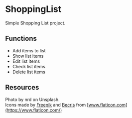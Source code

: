 # ShoppingList
Simple Shopping List project.

## Functions
* Add items to list
* Show list items
* Edit list items
* Check list items
* Delete list items

## Resources
Photo by nrd on Unsplash.  
Icons made by [Freepik](https://www.flaticon.com/authors/freepik) and [Becris](https://www.flaticon.com/authors/becris) from [www.flaticon.com](https://www.flaticon.com/) 